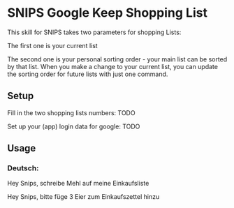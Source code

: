# SNIPS Google Keep Shopping List

This skill for SNIPS takes two parameters for shopping Lists:

The first one is your current list

The second one is your personal sorting order - your main list can be sorted by that list. When you make a change to your current list, you can update the sorting order for future lists with just one command.

## Setup

Fill in the two shopping lists numbers:
TODO

Set up your (app) login data for google:
TODO

## Usage

### Deutsch:
Hey Snips, schreibe Mehl auf meine Einkaufsliste

Hey Snips, bitte füge 3 Eier zum Einkaufszettel hinzu
